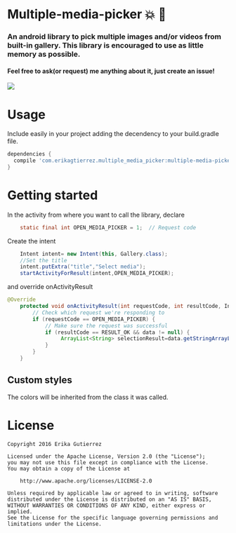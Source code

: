 # Multiple-media-picker :boom: :star2:
### An android library to pick multiple images and/or videos from built-in gallery. This library is encouraged to use as little memory as possible. 
#### Feel free to ask(or request) me anything about it, just create an issue!
![](https://raw.githubusercontent.com/erikagtierrez/multiple-media-picker/master/cover.jpg)

# Usage
Include easily in your project adding the decendency to your build.gradle file.  

```gradle
dependencies {
  compile 'com.erikagtierrez.multiple_media_picker:multiple-media-picker:1.0.0'
}
```
# Getting started
In the activity from where you want to call the library, declare

```java
    static final int OPEN_MEDIA_PICKER = 1;  // Request code
```
Create the intent

```java
    Intent intent= new Intent(this, Gallery.class);
    //Set the title
    intent.putExtra("title","Select media");
    startActivityForResult(intent,OPEN_MEDIA_PICKER);
```

and override onActivityResult 

```java
@Override
    protected void onActivityResult(int requestCode, int resultCode, Intent data) {
        // Check which request we're responding to
        if (requestCode == OPEN_MEDIA_PICKER) {
            // Make sure the request was successful
            if (resultCode == RESULT_OK && data != null) {
                 ArrayList<String> selectionResult=data.getStringArrayListExtra("result");
            }
        }
    }
```

## Custom styles

The colors will be inherited from the class it was called.

# License

```
Copyright 2016 Erika Gutierrez

Licensed under the Apache License, Version 2.0 (the "License");
you may not use this file except in compliance with the License.
You may obtain a copy of the License at

    http://www.apache.org/licenses/LICENSE-2.0

Unless required by applicable law or agreed to in writing, software
distributed under the License is distributed on an "AS IS" BASIS,
WITHOUT WARRANTIES OR CONDITIONS OF ANY KIND, either express or implied.
See the License for the specific language governing permissions and
limitations under the License.
```
